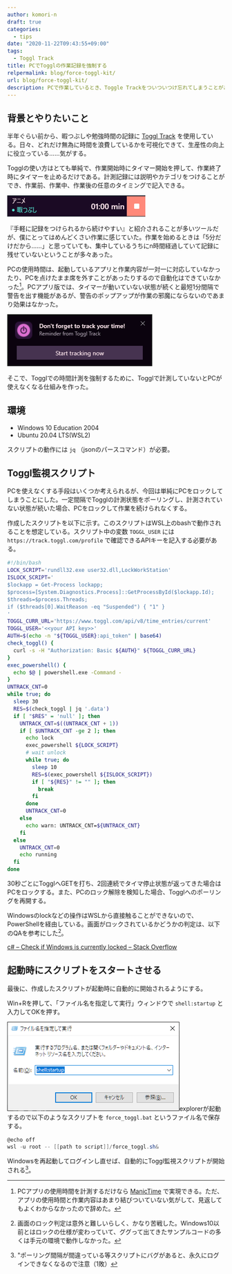 ```yaml
---
author: komori-n
draft: true
categories:
  - tips
date: "2020-11-22T09:43:55+09:00"
tags:
  - Toggl Track
title: PCでTogglの作業記録を強制する
relpermalink: blog/force-toggl-kit/
url: blog/force-toggl-kit/
description: PCで作業しているとき、Toggle Trackをついついつけ忘れてしまうことがある。そのようなつけ忘れを防止するためのスクリプトの解説。
---
```


## 背景とやりたいこと

半年ぐらい前から、暇つぶしや勉強時間の記録に [Toggl Track](https://track.toggl.com) を使用している。日々、どれだけ無為に時間を浪費しているかを可視化できて、生産性の向上に役立っている……気がする。

Togglの使い方はとても単純で、作業開始時にタイマー開始を押して、作業終了時にタイマーを止めるだけである。計測記録には説明やカテゴリをつけることができ、作業前、作業中、作業後の任意のタイミングで記入できる。

![Toggl Desktopの計測中の様子](image-7.png)

『手軽に記録をつけられるから続けやすい』と紹介されることが多いツールだが、僕にとってはめんどくさい作業に感じていた。作業を始めるときは「5分だけだから……」と思っていても、集中しているうちにn時間経過していて記録に残せていないということが多々あった。

PCの使用時間は、起動しているアプリと作業内容が一対一に対応していなかったり、PCを点けたまま席を外すことがあったりするので自動化はできていなかった[^1]。PCアプリ版では、タイマーが動いていない状態が続くと最短1分間隔で警告を出す機能があるが、警告のポップアップが作業の邪魔にならないのであまり効果はなかった。

[^1]: PCアプリの使用時間を計測するだけなら [ManicTime](https://www.manictime.com) で実現できる。ただ、アプリの使用時間と作業内容はあまり結びついていない気がして、見返してもよくわからなかったので辞めた。

![Toggl Trackの計測忘れ通知](image-8.png)

そこで、Togglでの時間計測を強制するために、Togglで計測していないとPCが使えなくなる仕組みを作った。

## 環境

- Windows 10 Education 2004
- Ubuntu 20.04 LTS(WSL2)

スクリプトの動作には `jq` （jsonのパースコマンド）が必要。

## Toggl監視スクリプト

PCを使えなくする手段はいくつか考えられるが、今回は単純にPCをロックしてしまうことにした。一定間隔でTogglの計測状態をポーリングし、計測されていない状態が続いた場合、PCをロックして作業を続けられなくする。

作成したスクリプトを以下に示す。このスクリプトはWSL上のbashで動作されることを想定している。スクリプト中の変数 `TOGGL_USER` には `https://track.toggl.com/profile` で確認できるAPIキーを記入する必要がある。

```sh
#!/bin/bash
LOCK_SCRIPT='rundll32.exe user32.dll,LockWorkStation'
ISLOCK_SCRIPT='
$lockapp = Get-Process lockapp;
$process=[System.Diagnostics.Process]::GetProcessById($lockapp.Id);
$threads=$process.Threads;
if ($threads[0].WaitReason -eq "Suspended") { "1" }
'
TOGGL_CURR_URL='https://www.toggl.com/api/v8/time_entries/current'
TOGGL_USER='<<your API key>>'
AUTH=$(echo -n "${TOGGL_USER}:api_token" | base64)
check_toggl() {
  curl -s -H "Authorization: Basic ${AUTH}" ${TOGGL_CURR_URL}
}
exec_powershell() {
  echo $@ | powershell.exe -Command -
}
UNTRACK_CNT=0
while true; do
  sleep 30
  RES=$(check_toggl | jq '.data')
  if [ "$RES" = 'null' ]; then
    UNTRACK_CNT=$((UNTRACK_CNT + 1))
    if [ $UNTRACK_CNT -ge 2 ]; then
      echo lock
      exec_powershell ${LOCK_SCRIPT}
      # wait unlock
      while true; do
        sleep 10
        RES=$(exec_powershell ${ISLOCK_SCRIPT})
        if [ "${RES}" != "" ]; then
          break
        fi
      done
      UNTRACK_CNT=0
    else
      echo warn: UNTRACK_CNT=${UNTRACK_CNT}
    fi
  else
    UNTRACK_CNT=0
    echo running
  fi
done
```

30秒ごとにTogglへGETを打ち、2回連続でタイマ停止状態が返ってきた場合はPCをロックする。また、PCのロック解除を検知した場合、Togglへのポーリングを再開する。

Windowsのlockなどの操作はWSLから直接触ることができないので、PowerShellを経由している。画面がロックされているかどうかの判定は、以下のQAを参考にした[^2]。

[^2]: 画面のロック判定は意外と難しいらしく、かなり苦戦した。Windows10以前とはロックの仕様が変わっていて、ググって出てきたサンプルコードの多くは手元の環境で動作しなかった。

[c# – Check if Windows is currently locked – Stack Overflow](https://stackoverflow.com/questions/47393776/check-if-windows-is-currently-locked)

## 起動時にスクリプトをスタートさせる

最後に、作成したスクリプトが起動時に自動的に開始されるようにする。

Win+Rを押して、「ファイル名を指定して実行」ウィンドウで `shell:startup` と入力してOKを押す。

![](image-4.png)explorerが起動するので以下のようなスクリプトを `force_toggl.bat` というファイル名で保存する。

```powershell
@echo off
wsl -u root -- [[path to script]]/force_toggl.sh&
```

Windowsを再起動してログインし直せば、自動的にToggl監視スクリプトが開始される[^3]。

[^3]: "ポーリング間隔が間違っている等スクリプトにバグがあると、永久にログインできなくなるので注意（1敗）
